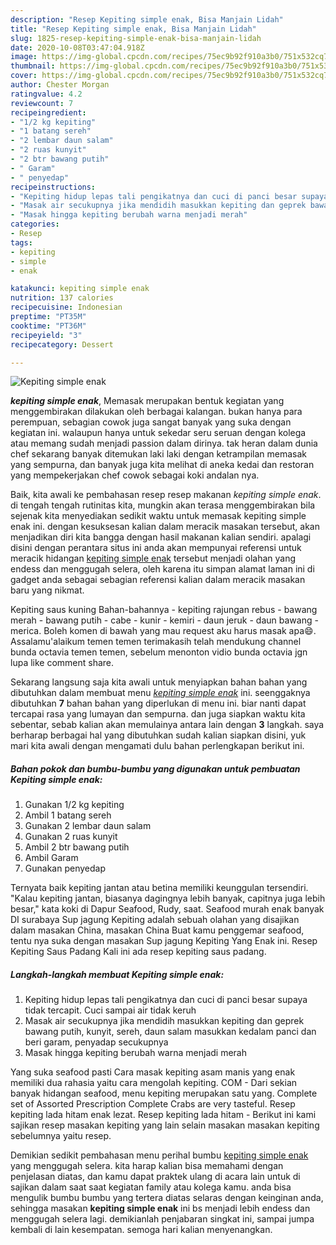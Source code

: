 ```yaml
---
description: "Resep Kepiting simple enak, Bisa Manjain Lidah"
title: "Resep Kepiting simple enak, Bisa Manjain Lidah"
slug: 1825-resep-kepiting-simple-enak-bisa-manjain-lidah
date: 2020-10-08T03:47:04.918Z
image: https://img-global.cpcdn.com/recipes/75ec9b92f910a3b0/751x532cq70/kepiting-simple-enak-foto-resep-utama.jpg
thumbnail: https://img-global.cpcdn.com/recipes/75ec9b92f910a3b0/751x532cq70/kepiting-simple-enak-foto-resep-utama.jpg
cover: https://img-global.cpcdn.com/recipes/75ec9b92f910a3b0/751x532cq70/kepiting-simple-enak-foto-resep-utama.jpg
author: Chester Morgan
ratingvalue: 4.2
reviewcount: 7
recipeingredient:
- "1/2 kg kepiting"
- "1 batang sereh"
- "2 lembar daun salam"
- "2 ruas kunyit"
- "2 btr bawang putih"
- " Garam"
- " penyedap"
recipeinstructions:
- "Kepiting hidup lepas tali pengikatnya dan cuci di panci besar supaya tidak tercapit. Cuci sampai air tidak keruh"
- "Masak air secukupnya jika mendidih masukkan kepiting dan geprek bawang putih, kunyit, sereh, daun salam masukkan kedalam panci dan beri garam, penyadap secukupnya"
- "Masak hingga kepiting berubah warna menjadi merah"
categories:
- Resep
tags:
- kepiting
- simple
- enak

katakunci: kepiting simple enak 
nutrition: 137 calories
recipecuisine: Indonesian
preptime: "PT35M"
cooktime: "PT36M"
recipeyield: "3"
recipecategory: Dessert

---
```



![Kepiting simple enak](https://img-global.cpcdn.com/recipes/75ec9b92f910a3b0/751x532cq70/kepiting-simple-enak-foto-resep-utama.jpg)

<b><i>kepiting simple enak</i></b>, Memasak merupakan bentuk kegiatan yang menggembirakan dilakukan oleh berbagai kalangan. bukan hanya para perempuan, sebagian cowok juga sangat banyak yang suka dengan kegiatan ini. walaupun hanya untuk sekedar seru seruan dengan kolega atau memang sudah menjadi passion dalam dirinya. tak heran dalam dunia chef sekarang banyak ditemukan laki laki dengan ketrampilan memasak yang sempurna, dan banyak juga kita melihat di aneka kedai dan restoran yang mempekerjakan chef cowok sebagai koki andalan nya.

Baik, kita awali ke pembahasan resep resep makanan <i>kepiting simple enak</i>. di tengah tengah rutinitas kita, mungkin akan terasa menggembirakan bila sejenak kita menyediakan sedikit waktu untuk memasak kepiting simple enak ini. dengan kesuksesan kalian dalam meracik masakan tersebut, akan menjadikan diri kita bangga dengan hasil makanan kalian sendiri. apalagi disini dengan perantara situs ini anda akan mempunyai referensi untuk meracik hidangan <u>kepiting simple enak</u> tersebut menjadi olahan yang endess dan menggugah selera, oleh karena itu simpan alamat laman ini di gadget anda sebagai sebagian referensi kalian dalam meracik masakan baru yang nikmat.

Kepiting saus kuning Bahan-bahannya - kepiting rajungan rebus - bawang merah - bawang putih - cabe - kunir - kemiri - daun jeruk - daun bawang - merica. Boleh komen di bawah yang mau request aku harus masak apa😄. Assalamu&#39;alaikum temen temen terimakasih telah mendukung channel bunda octavia temen temen, sebelum menonton vidio bunda octavia jgn lupa like comment share.


Sekarang langsung saja kita awali untuk menyiapkan bahan bahan yang dibutuhkan dalam membuat menu <u><i>kepiting simple enak</i></u> ini. seenggaknya dibutuhkan <b>7</b> bahan bahan yang diperlukan di menu ini. biar nanti dapat tercapai rasa yang lumayan dan sempurna. dan juga siapkan waktu kita sebentar, sebab kalian akan memulainya antara lain dengan <b>3</b> langkah. saya berharap berbagai hal yang dibutuhkan sudah kalian siapkan disini, yuk mari kita awali dengan mengamati dulu bahan perlengkapan berikut ini.

<!--inarticleads1-->

##### Bahan pokok dan bumbu-bumbu yang digunakan untuk pembuatan Kepiting simple enak:

1. Gunakan 1/2 kg kepiting
1. Ambil 1 batang sereh
1. Gunakan 2 lembar daun salam
1. Gunakan 2 ruas kunyit
1. Ambil 2 btr bawang putih
1. Ambil  Garam
1. Gunakan  penyedap


Ternyata baik kepiting jantan atau betina memiliki keunggulan tersendiri. &#34;Kalau kepiting jantan, biasanya dagingnya lebih banyak, capitnya juga lebih besar,&#34; kata koki di Dapur Seafood, Rudy, saat. Seafood murah enak banyak DI surabaya Sup jagung Kepiting adalah sebuah olahan yang disajikan dalam masakan China, masakan China Buat kamu penggemar seafood, tentu nya suka dengan masakan Sup jagung Kepiting Yang Enak ini. Resep Kepiting Saus Padang Kali ini ada resep kepiting saus padang. 

<!--inarticleads2-->

##### Langkah-langkah membuat Kepiting simple enak:

1. Kepiting hidup lepas tali pengikatnya dan cuci di panci besar supaya tidak tercapit. Cuci sampai air tidak keruh
1. Masak air secukupnya jika mendidih masukkan kepiting dan geprek bawang putih, kunyit, sereh, daun salam masukkan kedalam panci dan beri garam, penyadap secukupnya
1. Masak hingga kepiting berubah warna menjadi merah


Yang suka seafood pasti Cara masak kepiting asam manis yang enak memiliki dua rahasia yaitu cara mengolah kepiting. COM - Dari sekian banyak hidangan seafood, menu kepiting merupakan satu yang. Complete set of Assorted Prescription Complete Crabs are very tasteful. Resep kepiting lada hitam enak lezat. Resep kepiting lada hitam - Berikut ini kami sajikan resep masakan kepiting yang lain selain masakan masakan kepiting sebelumnya yaitu resep. 

Demikian sedikit pembahasan menu perihal bumbu <u>kepiting simple enak</u> yang menggugah selera. kita harap kalian bisa memahami dengan penjelasan diatas, dan kamu dapat praktek ulang di acara lain untuk di sajikan dalam saat saat kegiatan family atau kolega kamu. anda bisa mengulik bumbu bumbu yang tertera diatas selaras dengan keinginan anda, sehingga masakan <b>kepiting simple enak</b> ini bs menjadi lebih endess dan menggugah selera lagi. demikianlah penjabaran singkat ini, sampai jumpa kembali di lain kesempatan. semoga hari kalian menyenangkan.
